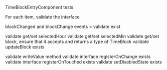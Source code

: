 TimeBlockEntryComponent tests

For each item, validate the interface

blockChanged and blockChange events = validate exist

validate get/set selectedHour
validate get/set selectedMin
validate get/set block, ensure that it accepts and returns a type of TimeBlock
validate updateBlock exists

validate writeValue method
validate interface registerOnChange exists
validate interface registerOnTouched exists
validate setDisabledState exists
